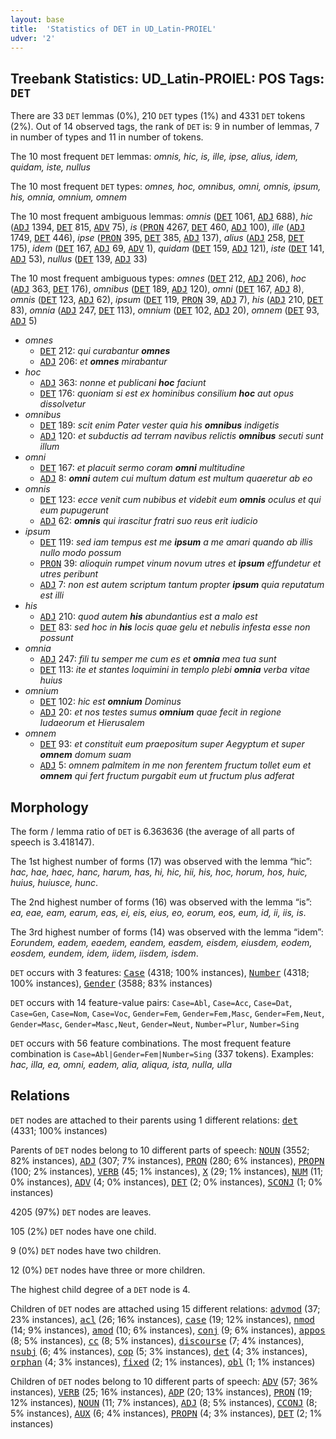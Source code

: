 ```yaml
---
layout: base
title:  'Statistics of DET in UD_Latin-PROIEL'
udver: '2'
---
```


## Treebank Statistics: UD_Latin-PROIEL: POS Tags: `DET`

There are 33 `DET` lemmas (0%), 210 `DET` types (1%) and 4331 `DET` tokens (2%).
Out of 14 observed tags, the rank of `DET` is: 9 in number of lemmas, 7 in number of types and 11 in number of tokens.

The 10 most frequent `DET` lemmas: <em>omnis, hic, is, ille, ipse, alius, idem, quidam, iste, nullus</em>

The 10 most frequent `DET` types:  <em>omnes, hoc, omnibus, omni, omnis, ipsum, his, omnia, omnium, omnem</em>

The 10 most frequent ambiguous lemmas: <em>omnis</em> (<tt><a href="la_proiel-pos-DET.html">DET</a></tt> 1061, <tt><a href="la_proiel-pos-ADJ.html">ADJ</a></tt> 688), <em>hic</em> (<tt><a href="la_proiel-pos-ADJ.html">ADJ</a></tt> 1394, <tt><a href="la_proiel-pos-DET.html">DET</a></tt> 815, <tt><a href="la_proiel-pos-ADV.html">ADV</a></tt> 75), <em>is</em> (<tt><a href="la_proiel-pos-PRON.html">PRON</a></tt> 4267, <tt><a href="la_proiel-pos-DET.html">DET</a></tt> 460, <tt><a href="la_proiel-pos-ADJ.html">ADJ</a></tt> 100), <em>ille</em> (<tt><a href="la_proiel-pos-ADJ.html">ADJ</a></tt> 1749, <tt><a href="la_proiel-pos-DET.html">DET</a></tt> 446), <em>ipse</em> (<tt><a href="la_proiel-pos-PRON.html">PRON</a></tt> 395, <tt><a href="la_proiel-pos-DET.html">DET</a></tt> 385, <tt><a href="la_proiel-pos-ADJ.html">ADJ</a></tt> 137), <em>alius</em> (<tt><a href="la_proiel-pos-ADJ.html">ADJ</a></tt> 258, <tt><a href="la_proiel-pos-DET.html">DET</a></tt> 175), <em>idem</em> (<tt><a href="la_proiel-pos-DET.html">DET</a></tt> 167, <tt><a href="la_proiel-pos-ADJ.html">ADJ</a></tt> 69, <tt><a href="la_proiel-pos-ADV.html">ADV</a></tt> 1), <em>quidam</em> (<tt><a href="la_proiel-pos-DET.html">DET</a></tt> 159, <tt><a href="la_proiel-pos-ADJ.html">ADJ</a></tt> 121), <em>iste</em> (<tt><a href="la_proiel-pos-DET.html">DET</a></tt> 141, <tt><a href="la_proiel-pos-ADJ.html">ADJ</a></tt> 53), <em>nullus</em> (<tt><a href="la_proiel-pos-DET.html">DET</a></tt> 139, <tt><a href="la_proiel-pos-ADJ.html">ADJ</a></tt> 33)

The 10 most frequent ambiguous types:  <em>omnes</em> (<tt><a href="la_proiel-pos-DET.html">DET</a></tt> 212, <tt><a href="la_proiel-pos-ADJ.html">ADJ</a></tt> 206), <em>hoc</em> (<tt><a href="la_proiel-pos-ADJ.html">ADJ</a></tt> 363, <tt><a href="la_proiel-pos-DET.html">DET</a></tt> 176), <em>omnibus</em> (<tt><a href="la_proiel-pos-DET.html">DET</a></tt> 189, <tt><a href="la_proiel-pos-ADJ.html">ADJ</a></tt> 120), <em>omni</em> (<tt><a href="la_proiel-pos-DET.html">DET</a></tt> 167, <tt><a href="la_proiel-pos-ADJ.html">ADJ</a></tt> 8), <em>omnis</em> (<tt><a href="la_proiel-pos-DET.html">DET</a></tt> 123, <tt><a href="la_proiel-pos-ADJ.html">ADJ</a></tt> 62), <em>ipsum</em> (<tt><a href="la_proiel-pos-DET.html">DET</a></tt> 119, <tt><a href="la_proiel-pos-PRON.html">PRON</a></tt> 39, <tt><a href="la_proiel-pos-ADJ.html">ADJ</a></tt> 7), <em>his</em> (<tt><a href="la_proiel-pos-ADJ.html">ADJ</a></tt> 210, <tt><a href="la_proiel-pos-DET.html">DET</a></tt> 83), <em>omnia</em> (<tt><a href="la_proiel-pos-ADJ.html">ADJ</a></tt> 247, <tt><a href="la_proiel-pos-DET.html">DET</a></tt> 113), <em>omnium</em> (<tt><a href="la_proiel-pos-DET.html">DET</a></tt> 102, <tt><a href="la_proiel-pos-ADJ.html">ADJ</a></tt> 20), <em>omnem</em> (<tt><a href="la_proiel-pos-DET.html">DET</a></tt> 93, <tt><a href="la_proiel-pos-ADJ.html">ADJ</a></tt> 5)


* <em>omnes</em>
  * <tt><a href="la_proiel-pos-DET.html">DET</a></tt> 212: <em>qui curabantur <b>omnes</b></em>
  * <tt><a href="la_proiel-pos-ADJ.html">ADJ</a></tt> 206: <em>et <b>omnes</b> mirabantur</em>
* <em>hoc</em>
  * <tt><a href="la_proiel-pos-ADJ.html">ADJ</a></tt> 363: <em>nonne et publicani <b>hoc</b> faciunt</em>
  * <tt><a href="la_proiel-pos-DET.html">DET</a></tt> 176: <em>quoniam si est ex hominibus consilium <b>hoc</b> aut opus dissolvetur</em>
* <em>omnibus</em>
  * <tt><a href="la_proiel-pos-DET.html">DET</a></tt> 189: <em>scit enim Pater vester quia his <b>omnibus</b> indigetis</em>
  * <tt><a href="la_proiel-pos-ADJ.html">ADJ</a></tt> 120: <em>et subductis ad terram navibus relictis <b>omnibus</b> secuti sunt illum</em>
* <em>omni</em>
  * <tt><a href="la_proiel-pos-DET.html">DET</a></tt> 167: <em>et placuit sermo coram <b>omni</b> multitudine</em>
  * <tt><a href="la_proiel-pos-ADJ.html">ADJ</a></tt> 8: <em><b>omni</b> autem cui multum datum est multum quaeretur ab eo</em>
* <em>omnis</em>
  * <tt><a href="la_proiel-pos-DET.html">DET</a></tt> 123: <em>ecce venit cum nubibus et videbit eum <b>omnis</b> oculus et qui eum pupugerunt</em>
  * <tt><a href="la_proiel-pos-ADJ.html">ADJ</a></tt> 62: <em><b>omnis</b> qui irascitur fratri suo reus erit iudicio</em>
* <em>ipsum</em>
  * <tt><a href="la_proiel-pos-DET.html">DET</a></tt> 119: <em>sed iam tempus est me <b>ipsum</b> a me amari quando ab illis nullo modo possum</em>
  * <tt><a href="la_proiel-pos-PRON.html">PRON</a></tt> 39: <em>alioquin rumpet vinum novum utres et <b>ipsum</b> effundetur et utres peribunt</em>
  * <tt><a href="la_proiel-pos-ADJ.html">ADJ</a></tt> 7: <em>non est autem scriptum tantum propter <b>ipsum</b> quia reputatum est illi</em>
* <em>his</em>
  * <tt><a href="la_proiel-pos-ADJ.html">ADJ</a></tt> 210: <em>quod autem <b>his</b> abundantius est a malo est</em>
  * <tt><a href="la_proiel-pos-DET.html">DET</a></tt> 83: <em>sed hoc in <b>his</b> locis quae gelu et nebulis infesta esse non possunt</em>
* <em>omnia</em>
  * <tt><a href="la_proiel-pos-ADJ.html">ADJ</a></tt> 247: <em>fili tu semper me cum es et <b>omnia</b> mea tua sunt</em>
  * <tt><a href="la_proiel-pos-DET.html">DET</a></tt> 113: <em>ite et stantes loquimini in templo plebi <b>omnia</b> verba vitae huius</em>
* <em>omnium</em>
  * <tt><a href="la_proiel-pos-DET.html">DET</a></tt> 102: <em>hic est <b>omnium</b> Dominus</em>
  * <tt><a href="la_proiel-pos-ADJ.html">ADJ</a></tt> 20: <em>et nos testes sumus <b>omnium</b> quae fecit in regione Iudaeorum et Hierusalem</em>
* <em>omnem</em>
  * <tt><a href="la_proiel-pos-DET.html">DET</a></tt> 93: <em>et constituit eum praepositum super Aegyptum et super <b>omnem</b> domum suam</em>
  * <tt><a href="la_proiel-pos-ADJ.html">ADJ</a></tt> 5: <em>omnem palmitem in me non ferentem fructum tollet eum et <b>omnem</b> qui fert fructum purgabit eum ut fructum plus adferat</em>

## Morphology

The form / lemma ratio of `DET` is 6.363636 (the average of all parts of speech is 3.418147).

The 1st highest number of forms (17) was observed with the lemma “hic”: <em>hac, hae, haec, hanc, harum, has, hi, hic, hii, his, hoc, horum, hos, huic, huius, huiusce, hunc</em>.

The 2nd highest number of forms (16) was observed with the lemma “is”: <em>ea, eae, eam, earum, eas, ei, eis, eius, eo, eorum, eos, eum, id, ii, iis, is</em>.

The 3rd highest number of forms (14) was observed with the lemma “idem”: <em>Eorundem, eadem, eaedem, eandem, easdem, eisdem, eiusdem, eodem, eosdem, eundem, idem, iidem, iisdem, isdem</em>.

`DET` occurs with 3 features: <tt><a href="la_proiel-feat-Case.html">Case</a></tt> (4318; 100% instances), <tt><a href="la_proiel-feat-Number.html">Number</a></tt> (4318; 100% instances), <tt><a href="la_proiel-feat-Gender.html">Gender</a></tt> (3588; 83% instances)

`DET` occurs with 14 feature-value pairs: `Case=Abl`, `Case=Acc`, `Case=Dat`, `Case=Gen`, `Case=Nom`, `Case=Voc`, `Gender=Fem`, `Gender=Fem,Masc`, `Gender=Fem,Neut`, `Gender=Masc`, `Gender=Masc,Neut`, `Gender=Neut`, `Number=Plur`, `Number=Sing`

`DET` occurs with 56 feature combinations.
The most frequent feature combination is `Case=Abl|Gender=Fem|Number=Sing` (337 tokens).
Examples: <em>hac, illa, ea, omni, eadem, alia, aliqua, ista, nulla, ulla</em>


## Relations

`DET` nodes are attached to their parents using 1 different relations: <tt><a href="la_proiel-dep-det.html">det</a></tt> (4331; 100% instances)

Parents of `DET` nodes belong to 10 different parts of speech: <tt><a href="la_proiel-pos-NOUN.html">NOUN</a></tt> (3552; 82% instances), <tt><a href="la_proiel-pos-ADJ.html">ADJ</a></tt> (307; 7% instances), <tt><a href="la_proiel-pos-PRON.html">PRON</a></tt> (280; 6% instances), <tt><a href="la_proiel-pos-PROPN.html">PROPN</a></tt> (100; 2% instances), <tt><a href="la_proiel-pos-VERB.html">VERB</a></tt> (45; 1% instances), <tt><a href="la_proiel-pos-X.html">X</a></tt> (29; 1% instances), <tt><a href="la_proiel-pos-NUM.html">NUM</a></tt> (11; 0% instances), <tt><a href="la_proiel-pos-ADV.html">ADV</a></tt> (4; 0% instances), <tt><a href="la_proiel-pos-DET.html">DET</a></tt> (2; 0% instances), <tt><a href="la_proiel-pos-SCONJ.html">SCONJ</a></tt> (1; 0% instances)

4205 (97%) `DET` nodes are leaves.

105 (2%) `DET` nodes have one child.

9 (0%) `DET` nodes have two children.

12 (0%) `DET` nodes have three or more children.

The highest child degree of a `DET` node is 4.

Children of `DET` nodes are attached using 15 different relations: <tt><a href="la_proiel-dep-advmod.html">advmod</a></tt> (37; 23% instances), <tt><a href="la_proiel-dep-acl.html">acl</a></tt> (26; 16% instances), <tt><a href="la_proiel-dep-case.html">case</a></tt> (19; 12% instances), <tt><a href="la_proiel-dep-nmod.html">nmod</a></tt> (14; 9% instances), <tt><a href="la_proiel-dep-amod.html">amod</a></tt> (10; 6% instances), <tt><a href="la_proiel-dep-conj.html">conj</a></tt> (9; 6% instances), <tt><a href="la_proiel-dep-appos.html">appos</a></tt> (8; 5% instances), <tt><a href="la_proiel-dep-cc.html">cc</a></tt> (8; 5% instances), <tt><a href="la_proiel-dep-discourse.html">discourse</a></tt> (7; 4% instances), <tt><a href="la_proiel-dep-nsubj.html">nsubj</a></tt> (6; 4% instances), <tt><a href="la_proiel-dep-cop.html">cop</a></tt> (5; 3% instances), <tt><a href="la_proiel-dep-det.html">det</a></tt> (4; 3% instances), <tt><a href="la_proiel-dep-orphan.html">orphan</a></tt> (4; 3% instances), <tt><a href="la_proiel-dep-fixed.html">fixed</a></tt> (2; 1% instances), <tt><a href="la_proiel-dep-obl.html">obl</a></tt> (1; 1% instances)

Children of `DET` nodes belong to 10 different parts of speech: <tt><a href="la_proiel-pos-ADV.html">ADV</a></tt> (57; 36% instances), <tt><a href="la_proiel-pos-VERB.html">VERB</a></tt> (25; 16% instances), <tt><a href="la_proiel-pos-ADP.html">ADP</a></tt> (20; 13% instances), <tt><a href="la_proiel-pos-PRON.html">PRON</a></tt> (19; 12% instances), <tt><a href="la_proiel-pos-NOUN.html">NOUN</a></tt> (11; 7% instances), <tt><a href="la_proiel-pos-ADJ.html">ADJ</a></tt> (8; 5% instances), <tt><a href="la_proiel-pos-CCONJ.html">CCONJ</a></tt> (8; 5% instances), <tt><a href="la_proiel-pos-AUX.html">AUX</a></tt> (6; 4% instances), <tt><a href="la_proiel-pos-PROPN.html">PROPN</a></tt> (4; 3% instances), <tt><a href="la_proiel-pos-DET.html">DET</a></tt> (2; 1% instances)

